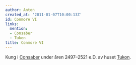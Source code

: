 ```yaml
---
author: Anton
created_at: '2011-01-07T10:00:13Z'
id: Conmore VI
links:
  mention:
  - Consaber
  - Tukon
title: Conmore VI
---
```


Kung i [Consaber] under åren 2497–2521 e.D. av huset [Tukon].

  [Consaber]: Consaber
  [Tukon]: Tukon
